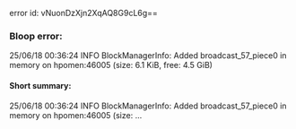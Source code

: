 error id: vNuonDzXjn2XqAQ8G9cL6g==
### Bloop error:

25/06/18 00:36:24 INFO BlockManagerInfo: Added broadcast_57_piece0 in memory on hpomen:46005 (size: 6.1 KiB, free: 4.5 GiB)
#### Short summary: 

25/06/18 00:36:24 INFO BlockManagerInfo: Added broadcast_57_piece0 in memory on hpomen:46005 (size: ...